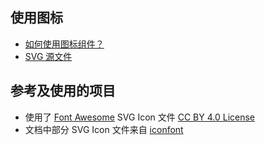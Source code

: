 ## 使用图标



- [如何使用图标组件？](/components/icon)
- [SVG 源文件](https://github.com/rsuite/rsuite-icon-font/tree/master/src/svg)

## 参考及使用的项目

- 使用了 [Font Awesome](https://fontawesome.com/) SVG Icon 文件 [CC BY 4.0 License](https://creativecommons.org/licenses/by/4.0/)
- 文档中部分 SVG Icon 文件来自 [iconfont](http://www.iconfont.cn/)
